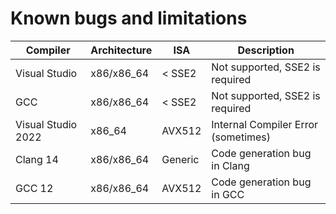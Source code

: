 # Known bugs and limitations

| Compiler | Architecture | ISA | Description
| - | - | - | - |
| Visual Studio | x86/x86_64 | < SSE2 | Not supported, SSE2 is required |
| GCC | x86/x86_64 | < SSE2 | Not supported, SSE2 is required |
| Visual Studio 2022 | x86_64 | AVX512 | Internal Compiler Error (sometimes) |
| Clang 14 | x86/x86_64 | Generic | Code generation bug in Clang |
| GCC 12 | x86/x86_64 | AVX512 | Code generation bug in GCC |
